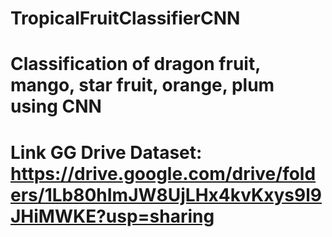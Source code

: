 # TropicalFruitClassifierCNN
# Classification of dragon fruit, mango, star fruit, orange, plum using CNN
# Link GG Drive Dataset: https://drive.google.com/drive/folders/1Lb80hImJW8UjLHx4kvKxys9l9JHiMWKE?usp=sharing
